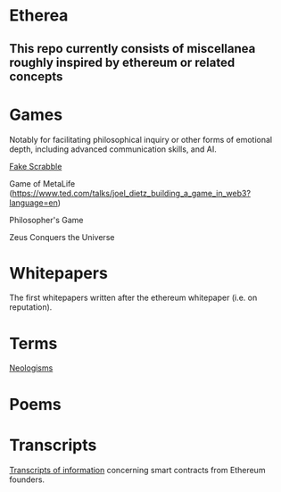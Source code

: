 Etherea
====================


This repo currently consists of miscellanea roughly inspired by ethereum or related concepts
---------------------

#  Games 

Notably for facilitating philosophical inquiry or other forms of emotional depth, including advanced communication skills, and AI.

[Fake Scrabble](fake_scrabble.md) 

Game of MetaLife (https://www.ted.com/talks/joel_dietz_building_a_game_in_web3?language=en)

Philosopher's Game

Zeus Conquers the Universe


# Whitepapers  

The first whitepapers written after the ethereum whitepaper (i.e. on reputation). 

# Terms 

[Neologisms](my_terms.md) 

# Poems 


# Transcripts

[Transcripts of information](Vitalik_contract_info_sv_meetup_02-13-14.md) concerning smart contracts from Ethereum founders. 
